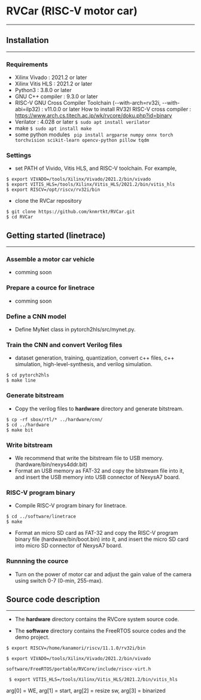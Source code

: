 # RVCar (RISC-V motor car)
---


## Installation
---

### Requirements

+ Xilinx Vivado : 2021.2 or later
+ Xilinx Vitis HLS : 2021.2 or later
+ Python3 : 3.8.0 or later
+ GNU C++ compiler : 9.3.0 or later
+ RISC-V GNU Cross Compiler Toolchain (--with-arch=rv32i, --with-abi=ilp32) : v11.0.0 or later
  How to install RV32I RISC-V cross compiler : https://www.arch.cs.titech.ac.jp/wk/rvcore/doku.php?id=binary
+ Verilator : 4.028 or later 
    ``` $ sudo apt install verilator ```
+ make 
    ``` $ sudo apt install make ```
+ some python modules
    ``` pip install argparse numpy onnx torch torchvision scikit-learn opencv-python pillow tqdm```

### Settings

+ set PATH of Vivido, Vitis HLS, and RISC-V toolchain.
For example,
```
$ export VIVADO=/tools/Xilinx/Vivado/2021.2/bin/vivado
$ export VITIS_HLS=/tools/Xilinx/Vitis_HLS/2021.2/bin/vitis_hls
$ export RISCV=/opt/riscv/rv32i/bin
```

+ clone the RVCar repository 
```
$ git clone https://github.com/knmrtkt/RVCar.git 
$ cd RVCar
```


## Getting started (linetrace) 
---

### Assemble a motor car vehicle 

+ comming soon

### Prepare a cource for linetrace

+ comming soon

### Define a CNN model

+ Define MyNet class in pytorch2hls/src/mynet.py.
 
### Train the CNN and convert Verilog files

+ dataset generation, training, quantization, convert c++ files, c++ simulation, high-level-synthesis, and verilog simulation.

```
$ cd pytorch2hls
$ make line
```

### Generate bitstream
+ Copy the verilog files to **hardware** directory and generate bitstream.
```
$ cp -rf sbox/rtl/* ../hardware/cnn/
$ cd ../hardware
$ make bit
```

### Write bitstream
+ We recommend that write the bitstream file to USB memory. (hardware/bin/nexys4ddr.bit)
+ Format an USB memory as FAT-32 and copy the bitstream file into it, and insert the USB memory into USB connector of NexysA7 board.

### RISC-V program binary
+ Compile RISC-V program binary for linetrace.
```
$ cd ../software/linetrace
$ make
```

+ Format an micro SD card as FAT-32 and copy the RISC-V program binary file (hardware/bin/boot.bin) into it, and insert the micro SD card into micro SD connector of NexysA7 board.

### Runnning the cource

+ Turn on the power of motor car and adjust the gain value of the camera using switch 0-7 (0-min, 255-max).

## Source code description
---

+ The **hardware** directory contains the RVCore system source code.

+ The **software** directory contains the FreeRTOS source codes and the demo project.

``` $ export RISCV=/home/kanamori/riscv/11.1.0/rv32i/bin ```

``` $ export VIVADO=/tools/Xilinx/Vivado/2021.2/bin/vivado ```

``` software/FreeRTOS/portable/RVCore/include/riscv-virt.h ```

``` $ export VITIS_HLS=/tools/Xilinx/Vitis_HLS/2021.2/bin/vitis_hls```

arg[0] = WE, arg[1] = start, arg[2] = resize sw, arg[3] = binarized

